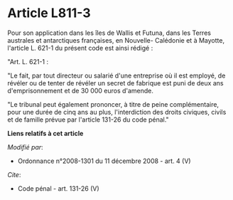 # Article L811-3

Pour son application dans les îles de Wallis et Futuna, dans les Terres australes et antarctiques françaises, en Nouvelle-
Calédonie et à Mayotte, l'article L. 621-1 du présent code est ainsi rédigé :

"Art. L. 621-1 :

"Le fait, par tout directeur ou salarié d'une entreprise où il est employé, de révéler ou de tenter de révéler un secret de
fabrique est puni de deux ans d'emprisonnement et de 30 000 euros d'amende.

"Le tribunal peut également prononcer, à titre de peine complémentaire, pour une durée de cinq ans au plus, l'interdiction
des droits civiques, civils et de famille prévue par l'article 131-26 du code pénal."

**Liens relatifs à cet article**

_Modifié par_:

  - Ordonnance n°2008-1301 du 11 décembre 2008 - art. 4 (V)

_Cite_:

  - Code pénal - art. 131-26 (V)
